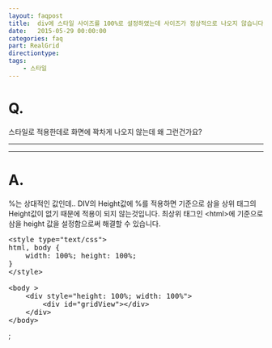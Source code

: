 ```yaml
---
layout: faqpost
title:  div에 스타일 사이즈를 100%로 설정하였는데 사이즈가 정상적으로 나오지 않습니다.
date:   2015-05-29 00:00:00
categories: faq
part: RealGrid
directiontype: 
tags:
    - 스타일
---
```


# Q.

스타일로 적용한데로 화면에 꽉차게 나오지 않는데 왜 그런건가요?

---
***

# A.

%는 상대적인 값인데.. DIV의 Height값에 %를 적용하면 기준으로 삼을 상위 태그의 Height값이 없기 때문에 적용이 되지 않는것입니다.
최상위 태그인 &lt;html&gt;에 기준으로 삼을 height 값을 설정함으로써 해결할 수 있습니다.

<pre class="prettyprint">
&lt;style type="text/css"&gt;
html, body {
	width: 100%; height: 100%;
}
&lt;/style&gt;

&lt;body &gt;
	&lt;div style="height: 100%; width: 100%"&gt;
		&lt;div id="gridView"&gt;&lt;/div&gt;
	&lt;/div&gt;
&lt;/body&gt;
</pre>;
